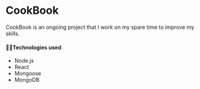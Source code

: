 # CookBook
 
CookBook is an ongoing project that I work on my spare time to improve my skills.

#### 👨‍💻Technologies used
  * Node.js
  * React
  * Mongoose
  * MongoDB
